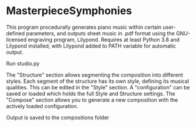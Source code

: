 # MasterpieceSymphonies

This program procedurally generates piano music within certain user-defined parameters, and outputs sheet music in .pdf format using the GNU-licensed engraving program, Lilypond.
Requires at least Python 3.8 and Lilypond installed, with Lilypond added to PATH variable for automatic output.

Run studio.py

The "Structure" section allows segmenting the composition into different styles. Each segment of the structure has its own style, defining its musical qualities. This can be edited in the "Style" section. A "configuration" can be saved or loaded which holds the full Style and Structure settings. The "Compose" section allows you to generate a new composition with the actively loaded configuration.

Output is saved to the compositions folder
